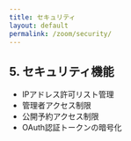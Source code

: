 ```yaml
---
title: セキュリティ
layout: default
permalink: /zoom/security/
---
```


## 5. セキュリティ機能

- IPアドレス許可リスト管理
- 管理者アクセス制限
- 公開予約アクセス制限
- OAuth認証トークンの暗号化



